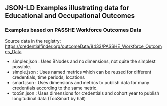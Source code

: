 ## JSON-LD Examples illustrating data for Educational and Occupational Outcomes

### Examples based on PASSHE Workforce Outcomes Data
Source data in the registry: https://credentialfinder.org/outcomeData/8433/PASSHE_Workforce_Outcomes_Data

- simpler.json : Uses BNodes and no dimensions, not quite the simplest possible.
- simple.json : Uses named metrics which can be reused for different credentials, time periods, locations.
- smart.json : Uses dimensions and metrics to publish data for many credentials according to the same metric. 
- tooSn.json : Uses dimensions for credentials and cohort year to publish longitudinal data (TooSmart by half) 
